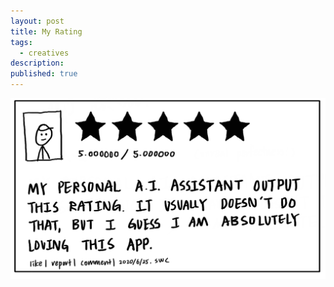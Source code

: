 ```yaml
---
layout: post
title: My Rating
tags:
  - creatives
description:
published: true
---
```


![](/snippets/2020-6-25-ratings.png)
